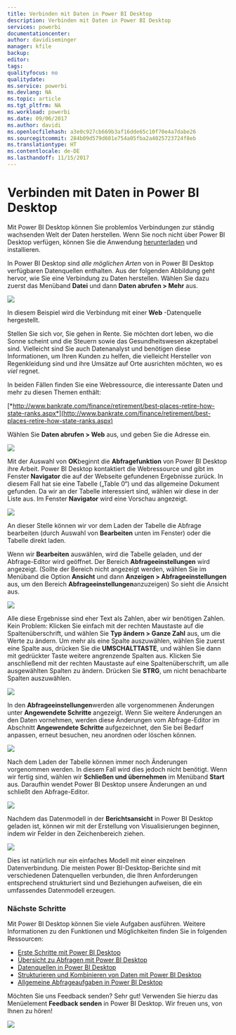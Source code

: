 ```yaml
---
title: Verbinden mit Daten in Power BI Desktop
description: Verbinden mit Daten in Power BI Desktop
services: powerbi
documentationcenter: 
author: davidiseminger
manager: kfile
backup: 
editor: 
tags: 
qualityfocus: no
qualitydate: 
ms.service: powerbi
ms.devlang: NA
ms.topic: article
ms.tgt_pltfrm: NA
ms.workload: powerbi
ms.date: 09/06/2017
ms.author: davidi
ms.openlocfilehash: a3e0c927cb669b3af16dde65c10f70e4a7dabe26
ms.sourcegitcommit: 284b09d579d601e754a05fba2a4025723724f8eb
ms.translationtype: HT
ms.contentlocale: de-DE
ms.lasthandoff: 11/15/2017
---
```

# <a name="connect-to-data-in-power-bi-desktop"></a>Verbinden mit Daten in Power BI Desktop
Mit Power BI Desktop können Sie problemlos Verbindungen zur ständig wachsenden Welt der Daten herstellen. Wenn Sie noch nicht über Power BI Desktop verfügen, können Sie die Anwendung [herunterladen](http://go.microsoft.com/fwlink/?LinkID=521662) und installieren.

In Power BI Desktop sind *alle möglichen Arten* von in Power BI Desktop verfügbaren Datenquellen enthalten. Aus der folgenden Abbildung geht hervor, wie Sie eine Verbindung zu Daten herstellen. Wählen Sie dazu zuerst das Menüband **Datei** und dann **Daten abrufen \> Mehr** aus.

![](media/desktop-connect-to-data/getdatavid_smallv2.gif)

In diesem Beispiel wird die Verbindung mit einer **Web** -Datenquelle hergestellt.

Stellen Sie sich vor, Sie gehen in Rente. Sie möchten dort leben, wo die Sonne scheint und die Steuern sowie das Gesundheitswesen akzeptabel sind. Vielleicht sind Sie auch Datenanalyst und benötigen diese Informationen, um Ihren Kunden zu helfen, die vielleicht Hersteller von Regenkleidung sind und ihre Umsätze auf Orte ausrichten möchten, wo es *viel* regnet.

In beiden Fällen finden Sie eine Webressource, die interessante Daten und mehr zu diesen Themen enthält:

[*http://www.bankrate.com/finance/retirement/best-places-retire-how-state-ranks.aspx*](http://www.bankrate.com/finance/retirement/best-places-retire-how-state-ranks.aspx)

Wählen Sie **Daten abrufen \> Web** aus, und geben Sie die Adresse ein.

![](media/desktop-connect-to-data/connecttodata_3.png)

Mit der Auswahl von **OK**beginnt die **Abfragefunktion** von Power BI Desktop ihre Arbeit. Power BI Desktop kontaktiert die Webressource und gibt im Fenster **Navigator** die auf der Webseite gefundenen Ergebnisse zurück. In diesem Fall hat sie eine Tabelle („Table 0“) und das allgemeine Dokument gefunden. Da wir an der Tabelle interessiert sind, wählen wir diese in der Liste aus. Im Fenster **Navigator** wird eine Vorschau angezeigt.

![](media/desktop-connect-to-data/datasources_fromnavigatordialog.png)

An dieser Stelle können wir vor dem Laden der Tabelle die Abfrage bearbeiten (durch Auswahl von **Bearbeiten** unten im Fenster) oder die Tabelle direkt laden.

Wenn wir **Bearbeiten** auswählen, wird die Tabelle geladen, und der Abfrage-Editor wird geöffnet. Der Bereich **Abfrageeinstellungen** wird angezeigt. (Sollte der Bereich nicht angezeigt werden, wählen Sie im Menüband die Option **Ansicht** und dann **Anzeigen \> Abfrageeinstellungen** aus, um den Bereich **Abfrageeinstellungen**anzuzeigen) So sieht die Ansicht aus.

![](media/desktop-connect-to-data/designer_gsg_editquery.png)

Alle diese Ergebnisse sind eher Text als Zahlen, aber wir benötigen Zahlen. Kein Problem: Klicken Sie einfach mit der rechten Maustaste auf die Spaltenüberschrift, und wählen Sie **Typ ändern \> Ganze Zahl** aus, um die Werte zu ändern. Um mehr als eine Spalte auszuwählen, wählen Sie zuerst eine Spalte aus, drücken Sie die **UMSCHALTTASTE**, und wählen Sie dann mit gedrückter Taste weitere angrenzende Spalten aus. Klicken Sie anschließend mit der rechten Maustaste auf eine Spaltenüberschrift, um alle ausgewählten Spalten zu ändern. Drücken Sie **STRG**, um nicht benachbarte Spalten auszuwählen.

![](media/desktop-connect-to-data/designer_gsg_changedatatype.png)

In den **Abfrageeinstellungen**werden alle vorgenommenen Änderungen unter **Angewendete Schritte** angezeigt. Wenn Sie weitere Änderungen an den Daten vornehmen, werden diese Änderungen vom Abfrage-Editor im Abschnitt **Angewendete Schritte** aufgezeichnet, den Sie bei Bedarf anpassen, erneut besuchen, neu anordnen oder löschen können.

![](media/desktop-connect-to-data/designer_gsg_appliedsteps_changedtype.png)

Nach dem Laden der Tabelle können immer noch Änderungen vorgenommen werden. In diesem Fall wird dies jedoch nicht benötigt. Wenn wir fertig sind, wählen wir **Schließen und übernehmen** im Menüband **Start** aus. Daraufhin wendet Power BI Desktop unsere Änderungen an und schließt den Abfrage-Editor.

![](media/desktop-connect-to-data/connecttodata_closenload.png)

Nachdem das Datenmodell in der **Berichtsansicht** in Power BI Desktop geladen ist, können wir mit der Erstellung von Visualisierungen beginnen, indem wir Felder in den Zeichenbereich ziehen.

![](media/desktop-connect-to-data/connecttodata_dragontoreportview.png)

Dies ist natürlich nur ein einfaches Modell mit einer einzelnen Datenverbindung. Die meisten Power BI-Desktop-Berichte sind mit verschiedenen Datenquellen verbunden, die Ihren Anforderungen entsprechend strukturiert sind und Beziehungen aufweisen, die ein umfassendes Datenmodell erzeugen. 

### <a name="next-steps"></a>Nächste Schritte
Mit Power BI Desktop können Sie viele Aufgaben ausführen. Weitere Informationen zu den Funktionen und Möglichkeiten finden Sie in folgenden Ressourcen:

* [Erste Schritte mit Power BI Desktop](desktop-getting-started.md)
* [Übersicht zu Abfragen mit Power BI Desktop](desktop-query-overview.md)
* [Datenquellen in Power BI Desktop](desktop-data-sources.md)
* [Strukturieren und Kombinieren von Daten mit Power BI Desktop](desktop-shape-and-combine-data.md)
* [Allgemeine Abfrageaufgaben in Power BI Desktop](desktop-common-query-tasks.md)   

Möchten Sie uns Feedback senden? Sehr gut! Verwenden Sie hierzu das Menüelement **Feedback senden** in Power BI Desktop. Wir freuen uns, von Ihnen zu hören!

![](media/desktop-connect-to-data/sendfeedback.png)


